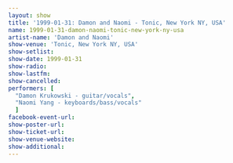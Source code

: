 ```yaml
---
layout: show
title: '1999-01-31: Damon and Naomi - Tonic, New York NY, USA'
name: 1999-01-31-damon-naomi-tonic-new-york-ny-usa
artist-name: 'Damon and Naomi'
show-venue: 'Tonic, New York NY, USA'
show-setlist: 
show-date: 1999-01-31
show-radio: 
show-lastfm: 
show-cancelled: 
performers: [
  "Damon Krukowski - guitar/vocals",
  "Naomi Yang - keyboards/bass/vocals"
  ]
facebook-event-url: 
show-poster-url: 
show-ticket-url: 
show-venue-website: 
show-additional: 
---
```


